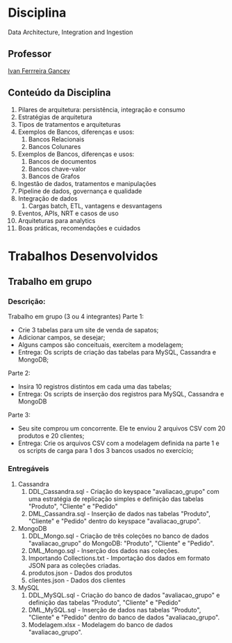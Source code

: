 # Disciplina
Data Architecture, Integration and Ingestion

## Professor
[Ivan Ferrreira Gancev](https://www.linkedin.com/in/ivan-gancev-8571b017/)

## Conteúdo da Disciplina
1. Pilares de arquitetura: persistência, integração e consumo
2. Estratégias de arquitetura
3. Tipos de tratamentos e arquiteturas
4. Exemplos de Bancos, diferenças e usos:
   1. Bancos Relacionais
   2. Bancos Colunares
5. Exemplos de Bancos, diferenças e usos:
   1. Bancos de documentos
   2. Bancos chave-valor
   3. Bancos de Grafos
6. Ingestão de dados, tratamentos e manipulações
7. Pipeline de dados, governança e qualidade
8. Integração de dados
   1. Cargas batch, ETL, vantagens e desvantagens
9.  Eventos, APIs, NRT e casos de uso
10. Arquiteturas para analytics
11. Boas práticas, recomendações e cuidados

# Trabalhos Desenvolvidos
## Trabalho em grupo
### Descrição:
Trabalho em grupo (3 ou 4 integrantes)
Parte 1:
- Crie 3 tabelas para um site de venda de sapatos;
- Adicionar campos, se desejar;
- Alguns campos são conceituais, exercitem a modelagem;
- Entrega: Os scripts de criação das tabelas para MySQL, Cassandra e MongoDB;

Parte 2:
- Insira 10 registros distintos em cada uma das tabelas;
- Entrega: Os scripts de inserção dos registros para MySQL, Cassandra e MongoDB

Parte 3:
- Seu site comprou um concorrente. Ele te enviou 2 arquivos CSV com 20 produtos e 20 clientes;
- Entrega: Crie os arquivos CSV com a modelagem definida na parte 1 e os scripts de carga para 1 dos 3 bancos usados no exercício;

### Entregáveis
1. Cassandra
   1. DDL_Cassandra.sql - Criação do keyspace "avaliacao_grupo" com uma estratégia de replicação simples e definição das tabelas "Produto", "Cliente" e "Pedido"
   2. DML_Cassandra.sql - Inserção de dados nas tabelas "Produto", "Cliente" e "Pedido" dentro do keyspace "avaliacao_grupo".
2. MongoDB
   1. DDL_Mongo.sql - Criação de três coleções no banco de dados "avaliacao_grupo" do MongoDB: "Produto", "Cliente" e "Pedido".
   2. DML_Mongo.sql - Inserção dos dados nas coleções.
   3. Importando Collections.txt - Importação dos dados em formato JSON para as coleções criadas.
   4. produtos.json - Dados dos produtos
   5. clientes.json - Dados dos clientes
3. MySQL
   1. DDL_MySQL.sql - Criação do banco de dados "avaliacao_grupo" e definição das tabelas "Produto", "Cliente" e "Pedido"
   2. DML_MySQL.sql - Inserção de dados nas tabelas "Produto", "Cliente" e "Pedido" dentro do banco de dados "avaliacao_grupo".
   3. Modelagem.xlsx - Modelagem do banco de dados "avaliacao_grupo".